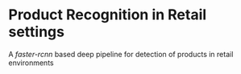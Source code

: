 # Product Recognition in Retail settings
A _faster-rcnn_ based deep pipeline for detection of products in retail environments
